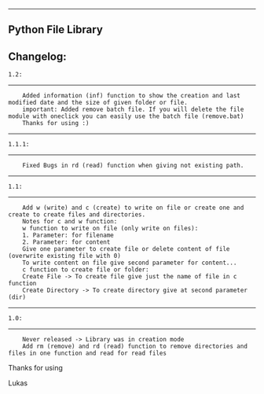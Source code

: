 -------------------
Python File Library
-------------------
Changelog:
----------
    1.2:
----------
        Added information (inf) function to show the creation and last modified date and the size of given folder or file.
        important: Added remove batch file. If you will delete the file module with oneclick you can easily use the batch file (remove.bat)
        Thanks for using :)
----------
    1.1.1:
----------
        Fixed Bugs in rd (read) function when giving not existing path. 
----------
    1.1:
----------
        Add w (write) and c (create) to write on file or create one and create to create files and directories.
        Notes for c and w function:
        w function to write on file (only write on files):
        1. Parameter: for filename
        2. Parameter: for content
        Give one parameter to create file or delete content of file (overwrite existing file with 0)
        To write content on file give second parameter for content...
        c function to create file or folder:
        Create File -> To create file give just the name of file in c function
        Create Directory -> To create directory give at second parameter (dir)
----------
    1.0:
----------
        Never released -> Library was in creation mode
        Add rm (remove) and rd (read) function to remove directories and files in one function and read for read files

Thanks for using

Lukas
